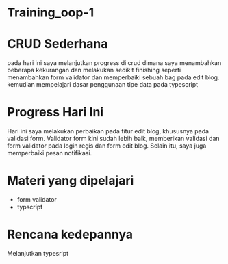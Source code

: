 # Training_oop-1
# CRUD Sederhana
pada hari ini saya melanjutkan progress di crud dimana saya menambahkan beberapa kekurangan dan melakukan sedikit finishing seperti menambahkan form validator dan memperbaiki sebuah bag pada edit blog. kemudian mempelajari dasar penggunaan tipe data pada typescript

# Progress Hari Ini
Hari ini saya melakukan perbaikan pada fitur edit blog, khususnya pada validasi form. Validator form kini sudah lebih baik, memberikan validasi dan form validator pada login regis dan form edit blog. Selain itu, saya juga memperbaiki pesan notifikasi.

# Materi yang dipelajari 
- form validator
- typscript 

# Rencana kedepannya
Melanjutkan typesript

